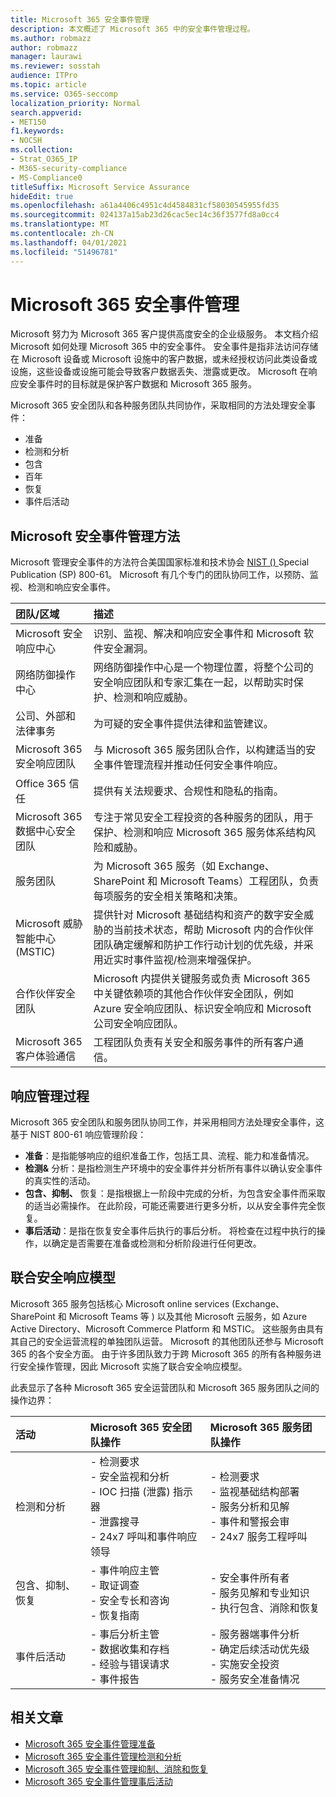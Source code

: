 ```yaml
---
title: Microsoft 365 安全事件管理
description: 本文概述了 Microsoft 365 中的安全事件管理过程。
ms.author: robmazz
author: robmazz
manager: laurawi
ms.reviewer: sosstah
audience: ITPro
ms.topic: article
ms.service: O365-seccomp
localization_priority: Normal
search.appverid:
- MET150
f1.keywords:
- NOCSH
ms.collection:
- Strat_O365_IP
- M365-security-compliance
- MS-Compliance0
titleSuffix: Microsoft Service Assurance
hideEdit: true
ms.openlocfilehash: a61a4406c4951c4d4584831cf58030545955fd35
ms.sourcegitcommit: 024137a15ab23d26cac5ec14c36f3577fd8a0cc4
ms.translationtype: MT
ms.contentlocale: zh-CN
ms.lasthandoff: 04/01/2021
ms.locfileid: "51496781"
---
```

# <a name="microsoft-365-security-incident-management"></a>Microsoft 365 安全事件管理

Microsoft 努力为 Microsoft 365 客户提供高度安全的企业级服务。 本文档介绍 Microsoft 如何处理 Microsoft 365 中的安全事件。 安全事件是指非法访问存储在 Microsoft 设备或 Microsoft 设施中的客户数据，或未经授权访问此类设备或设施，这些设备或设施可能会导致客户数据丢失、泄露或更改。 Microsoft 在响应安全事件时的目标就是保护客户数据和 Microsoft 365 服务。

Microsoft 365 安全团队和各种服务团队共同协作，采取相同的方法处理安全事件：

- 准备
- 检测和分析
- 包含
- 百年
- 恢复
- 事件后活动

## <a name="microsoft-approach-to-security-incident-management"></a>Microsoft 安全事件管理方法

Microsoft 管理安全事件的方法符合美国国家标准和技术协会 [NIST () ](https://www.nist.gov/) Special Publication (SP) 800-61。 Microsoft 有几个专门的团队协同工作，以预防、监视、检测和响应安全事件。

|**团队/区域**|**描述**|
|:------------|:--------------|
| Microsoft 安全响应中心 | 识别、监视、解决和响应安全事件和 Microsoft 软件安全漏洞。 |
| 网络防御操作中心 | 网络防御操作中心是一个物理位置，将整个公司的安全响应团队和专家汇集在一起，以帮助实时保护、检测和响应威胁。 |
| 公司、外部和法律事务 | 为可疑的安全事件提供法律和监管建议。 |
| Microsoft 365 安全响应团队 | 与 Microsoft 365 服务团队合作，以构建适当的安全事件管理流程并推动任何安全事件响应。 |
| Office 365 信任 | 提供有关法规要求、合规性和隐私的指南。 |
| Microsoft 365 数据中心安全团队 | 专注于常见安全工程投资的各种服务的团队，用于保护、检测和响应 Microsoft 365 服务体系结构风险和威胁。 |
| 服务团队 | 为 Microsoft 365 服务（如 Exchange、SharePoint 和 Microsoft Teams）工程团队，负责每项服务的安全相关策略和决策。 |
| Microsoft 威胁智能中心 (MSTIC)  | 提供针对 Microsoft 基础结构和资产的数字安全威胁的当前技术状态，帮助 Microsoft 内的合作伙伴团队确定缓解和防护工作行动计划的优先级，并采用近实时事件监视/检测来增强保护。 |
| 合作伙伴安全团队 | Microsoft 内提供关键服务或负责 Microsoft 365 中关键依赖项的其他合作伙伴安全团队，例如 Azure 安全响应团队、标识安全响应和 Microsoft 公司安全响应团队。 |
| Microsoft 365 客户体验通信 | 工程团队负责有关安全和服务事件的所有客户通信。 |

## <a name="response-management-process"></a>响应管理过程

Microsoft 365 安全团队和服务团队协同工作，并采用相同方法处理安全事件，这基于 NIST 800-61 响应管理阶段：

- **准备**：是指能够响应的组织准备工作，包括工具、流程、能力和准备情况。
- **检测&** 分析：是指检测生产环境中的安全事件并分析所有事件以确认安全事件的真实性的活动。
- **包含、抑制、** 恢复：是指根据上一阶段中完成的分析，为包含安全事件而采取的适当必需操作。 在此阶段，可能还需要进行更多分析，以从安全事件完全恢复。
- **事后活动**：是指在恢复安全事件后执行的事后分析。 将检查在过程中执行的操作，以确定是否需要在准备或检测和分析阶段进行任何更改。

## <a name="federated-security-response-model"></a>联合安全响应模型

Microsoft 365 服务包括核心 Microsoft online services (Exchange、SharePoint 和 Microsoft Teams 等 ) 以及其他 Microsoft 云服务，如 Azure Active Directory、Microsoft Commerce Platform 和 MSTIC。 这些服务由具有其自己的安全运营流程的单独团队运营。 Microsoft 的其他团队还参与 Microsoft 365 的各个安全方面。 由于许多团队致力于跨 Microsoft 365 的所有各种服务进行安全操作管理，因此 Microsoft 实施了联合安全响应模型。

此表显示了各种 Microsoft 365 安全运营团队和 Microsoft 365 服务团队之间的操作边界：

|**活动**|**Microsoft 365 安全团队操作**|**Microsoft 365 服务团队操作**|
|:-----------|:-----------------------------------------|:----------------------------------------|
| 检测和分析 | - 检测要求 <br> - 安全监视和分析 <br> - IOC 扫描 (泄露) 指示器 <br> - 泄露搜寻 <br> - 24x7 呼叫和事件响应领导 | - 检测要求 <br> - 监视基础结构部署 <br> - 服务分析和见解 <br> - 事件和警报会审 <br> - 24x7 服务工程呼叫  |
| 包含、抑制、恢复 | - 事件响应主管 <br> - 取证调查 <br> - 安全专长和咨询 <br> - 恢复指南 | - 安全事件所有者 <br> - 服务见解和专业知识 <br> - 执行包含、消除和恢复 |
| 事件后活动 | - 事后分析主管 <br> - 数据收集和存档 <br> - 经验与错误请求 <br> - 事件报告 | - 服务器端事件分析 <br> - 确定后续活动优先级 <br> - 实施安全投资 <br> - 服务安全准备情况 |

## <a name="related-articles"></a>相关文章

- [Microsoft 365 安全事件管理准备](assurance-sim-preparation.md)
- [Microsoft 365 安全事件管理检测和分析](assurance-sim-detection-analysis.md)
- [Microsoft 365 安全事件管理抑制、消除和恢复](assurance-sim-containment-eradication-recovery.md)
- [Microsoft 365 安全事件管理事后活动](assurance-sim-post-incident-activity.md)
